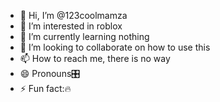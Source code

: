 - 👋 Hi, I’m @123coolmamza
- 👀 I’m interested in roblox
- 🌱 I’m currently learning nothing
- 💞️ I’m looking to collaborate on how to use this
- 📫 How to reach me, there is no way
- 😄 Pronouns🎛️
- ⚡ Fun fact:🔥

<!---
123coolmamza/123coolmamza is a ✨ special ✨ repository because its `README.md` (this file) appears on your GitHub profile.
You can click the Preview link to take a look at your changes.
--->
